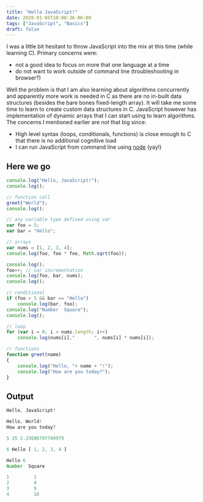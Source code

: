 ```yaml
---
title: "Hello JavaScript!"
date: 2020-01-05T10:08:36-06:00
tags: ["JavaScript", "Basics"]
draft: false
---
```

I was a little bit hesitant to throw JavaScript into the mix at this time (while
learning C). Primary concerns were:
- not a good idea to focus on more that one language at a time
- do not want to work outside of command line (troubleshooting in browser?)

Well the problem is that I am also learning about algorithms concurrently and
apparently more work is needed in C as there are no in-built data structures
(besides the bare bones fixed-length array). It will take me some time to learn
to create custom data structures in C. JavaScript however has implementation of dynamic
arrays that I can start using to learn algorithms. The concerns I mentioned
earlier are not that big since:
- High level syntax (loops, conditionals, functions) is close enough to C that
  there is no additional cognitive load
- I can run JavaScript from command line using [node](https://nodejs.org/en/) (yay!)

## Here we go
```javascript
console.log("Hello, JavaScript!");
console.log();

// function call
greet("World");
console.log();

// any variable type defined using var
var foo = 5; 
var bar = "Hello";

// arrays
var nums = [1, 2, 3, 4];
console.log(foo, foo * foo, Math.sqrt(foo));

console.log();
foo++; // var incrementation
console.log(foo, bar, nums);
console.log();

// conditional
if (foo > 5 && bar == "Hello")
    console.log(bar, foo);
console.log("Number  Square");
console.log();

// loop
for (var i = 0; i < nums.length; i++)
    console.log(nums[i],"       ", nums[i] * nums[i]);

// functions
function greet(name)
{
    console.log("Hello, "+ name + "!");
    console.log("How are you today?");
}
```

## Output
```javascript
Hello, JavaScript!

Hello, World!
How are you today?

5 25 2.23606797749979

6 Hello [ 1, 2, 3, 4 ]

Hello 6
Number  Square

1         1
2         4
3         9
4         16
```
